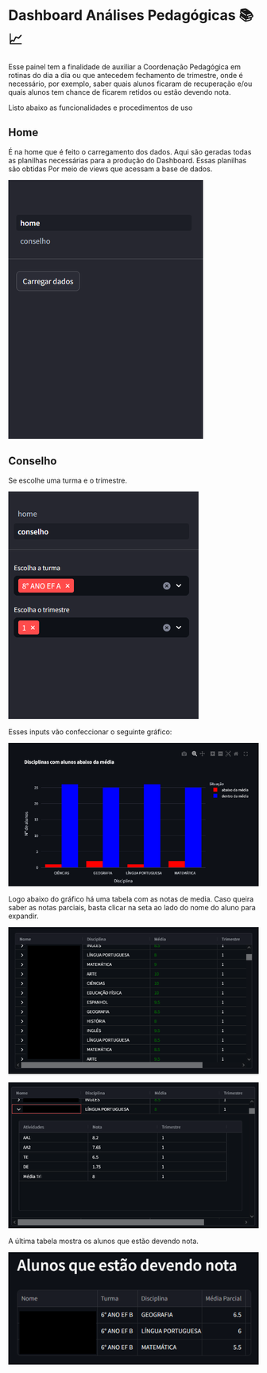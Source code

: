 # Dashboard Análises Pedagógicas 📚📈

Esse painel tem a finalidade de auxiliar a Coordenação Pedagógica em rotinas do dia a dia ou que antecedem fechamento de trimestre, onde é necessário, por exemplo, saber quais
alunos ficaram de recuperação e/ou quais alunos tem chance de ficarem retidos ou estão devendo nota.

Listo abaixo as funcionalidades e procedimentos de uso

## Home

É na home que é feito o carregamento dos dados. Aqui são geradas todas as planilhas necessárias para a produção
do Dashboard. Essas planilhas são obtidas Por meio de views que acessam a base de dados. 

![alt text](assets/image.png)

## Conselho

Se escolhe uma turma e o trimestre. 

![alt text](assets/image-1.png)

Esses inputs vão confeccionar o seguinte gráfico:

![alt text](assets/image-2.png)

Logo abaixo do gráfico há uma tabela com as notas de media. Caso queira saber as notas parciais, basta clicar na
seta ao lado do nome do aluno para expandir.

![alt text](assets/image-3.png)

![alt text](assets/image-4.png)

A última tabela mostra os alunos que estão devendo nota. 

![alt text](assets/image-5.png)
